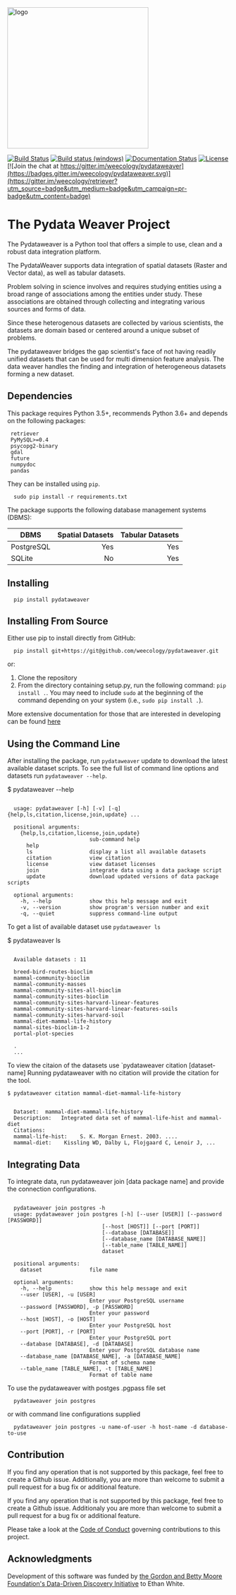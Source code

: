 <img src="https://github.com/henrykironde/Logos/blob/master/resource/Weaver_logo.png?raw=true" alt="logo" width="320">

[![Build Status](https://api.travis-ci.org/weecology/pydataweaver.svg?branch=master)](https://travis-ci.org/weecology/pydataweaver)
[![Build status (windows)](https://ci.appveyor.com/api/projects/status/x9a6ol3dl5mf2wr7/branch/master?svg=true)](https://ci.appveyor.com/project/ethanwhite/pydataweaver/branch/master)
[![Documentation Status](https://readthedocs.org/projects/pydataweaver/badge/?version=latest)](http://pydataweaver.readthedocs.io/en/latest/?badge=latest)
[![License](http://img.shields.io/badge/license-MIT-blue.svg)](https://raw.githubusercontent.com/weecology/pydataweaver/master/LICENSE)
[![Join the chat at https://gitter.im/weecology/pydataweaver](https://badges.gitter.im/weecology/pydataweaver.svg)](https://gitter.im/weecology/retriever?utm_source=badge&utm_medium=badge&utm_campaign=pr-badge&utm_content=badge)

# The Pydata Weaver Project

The Pydataweaver is a Python tool that offers a simple to use, clean and a robust data integration platform.

The PydataWeaver supports data integration of spatial datasets (Raster and Vector data), as well as tabular datasets.

Problem solving in science involves and requires studying entities using a broad range of associations among the entities under study. These associations are obtained through collecting and integrating various sources and forms of data.

Since these heterogenous datasets are collected by various scientists, the datasets are domain based or centered around a unique subset of problems.

The pydataweaver bridges the gap scientist's face of not having readily unified datasets that can be used for multi dimension feature analysis. The data weaver handles the finding and integration of heterogeneous datasets forming a new dataset.

Dependencies
------------

This package requires Python 3.5+, recommends Python 3.6+ and depends on the following packages:

     retriever
     PyMySQL>=0.4
     psycopg2-binary
     gdal
     future
     numpydoc
     pandas


They can be installed using ``pip``.

```shell
  sudo pip install -r requirements.txt
```

The package supports the following database management systems (DBMS):

| DBMS       | Spatial Datasets | Tabular Datasets |
|------------|-----------------:|-----------------:|
| PostgreSQL |              Yes |              Yes |
| SQLite     |               No |              Yes |

Installing
----------

```shell
  pip install pydataweaver
```

Installing From Source
----------------------

Either use pip to install directly from GitHub:

```shell
  pip install git+https://git@github.com/weecology/pydataweaver.git
```

or:

1. Clone the repository
2. From the directory containing setup.py, run the following command: `pip
   install .`. You may need to include `sudo` at the beginning of the
   command depending on your system (i.e., `sudo pip install .`).

More extensive documentation for those that are interested in developing can be found [here](http://pydataweaver.readthedocs.io/en/latest/?badge=latest)

Using the Command Line
----------------------

After installing the package, run `pydataweaver` update to download the latest available dataset scripts.
To see the full list of command line options and datasets run `pydataweaver --help`.

$ pydataweaver --help

```shell

  usage: pydataweaver [-h] [-v] [-q] {help,ls,citation,license,join,update} ...

  positional arguments:
    {help,ls,citation,license,join,update}
                          sub-command help
      help
      ls                  display a list all available datasets
      citation            view citation
      license             view dataset licenses
      join                integrate data using a data package script
      update              download updated versions of data package scripts

  optional arguments:
    -h, --help            show this help message and exit
    -v, --version         show program's version number and exit
    -q, --quiet           suppress command-line output

```

To get a list of available dataset use `pydataweaver ls`

$ pydataweaver ls

```shell

  Available datasets : 11

  breed-bird-routes-bioclim
  mammal-community-bioclim
  mammal-community-masses
  mammal-community-sites-all-bioclim
  mammal-community-sites-bioclim
  mammal-community-sites-harvard-linear-features
  mammal-community-sites-harvard-linear-features-soils
  mammal-community-sites-harvard-soil
  mammal-diet-mammal-life-history
  mammal-sites-bioclim-1-2
  portal-plot-species

  .
  ...
```

To view the citaion of the datasets use `pydataweaver citation [dataset-name]
Running pydataweaver with no citation will provide the citation for the tool.


`$ pydataweaver citation mammal-diet-mammal-life-history`

```shell

  Dataset:  mammal-diet-mammal-life-history
  Description:   Integrated data set of mammal-life-hist and mammal-diet
  Citations:
  mammal-life-hist:    S. K. Morgan Ernest. 2003. ....
  mammal-diet:    Kissling WD, Dalby L, Flojgaard C, Lenoir J, ...

```

Integrating Data
----------------
To integrate data, run pydataweaver join [data package name] and provide the connection configurations.


```shell

  pydataweaver join postgres -h
  usage: pydataweaver join postgres [-h] [--user [USER]] [--password [PASSWORD]]
                              [--host [HOST]] [--port [PORT]]
                              [--database [DATABASE]]
                              [--database_name [DATABASE_NAME]]
                              [--table_name [TABLE_NAME]]
                              dataset

  positional arguments:
    dataset               file name

  optional arguments:
    -h, --help            show this help message and exit
    --user [USER], -u [USER]
                          Enter your PostgreSQL username
    --password [PASSWORD], -p [PASSWORD]
                          Enter your password
    --host [HOST], -o [HOST]
                          Enter your PostgreSQL host
    --port [PORT], -r [PORT]
                          Enter your PostgreSQL port
    --database [DATABASE], -d [DATABASE]
                          Enter your PostgreSQL database name
    --database_name [DATABASE_NAME], -a [DATABASE_NAME]
                          Format of schema name
    --table_name [TABLE_NAME], -t [TABLE_NAME]
                          Format of table name

```

To use the pydataweaver with postges .pgpass file set

```shell
  pydataweaver join postgres
```

or with command line configurations supplied

```shell
  pydataweaver join postgres -u name-of-user -h host-name -d database-to-use
```

Contribution
------------

If you find any operation that is not supported by this package, feel free to create a Github issue. Additionally, you are more than welcome to submit a pull request for a bug fix or additional feature.

If you find any operation that is not supported by this package, feel
free to create a Github issue. Additionaly you are more than welcome to submit
a pull request for a bug fix or additional feature.

Please take a look at the [Code of Conduct](https://github.com/weecology/pydataweaver/blob/master/docs/code_of_conduct.rst) governing contributions to this project.

Acknowledgments
---------------

Development of this software was funded by [the Gordon and Betty Moore
Foundation's Data-Driven Discovery
Initiative](http://www.moore.org/programs/science/data-driven-discovery) to Ethan White.